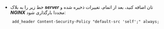 * خط زیر را به بلاک ***server***  تان اضافه کنید، بعد از اتمام، تغییرات ذخیره شده و ***NGINX*** مجددا بارگذاری شود:

```config
    add_header Content-Security-Policy "default-src 'self';" always;
```
